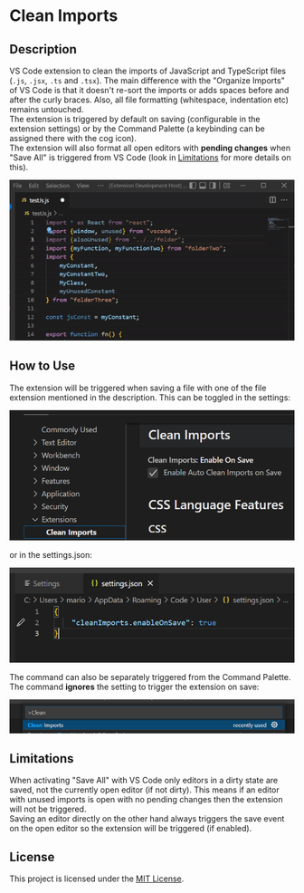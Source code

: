 # Clean Imports

## Description

VS Code extension to clean the imports of JavaScript and TypeScript files (`.js`, `.jsx`, `.ts` and `.tsx`). The main difference with the "Organize Imports" of VS Code is that it doesn't re-sort the imports or adds spaces before and after the curly braces. Also, all file formatting (whitespace, indentation etc) remains untouched.
<br/>The extension is triggered by default on saving (configurable in the extension settings) or by the Command Palette (a keybinding can be assigned there with the cog icon).
<br/>The extension will also format all open editors with **pending changes** when "Save All" is triggered from VS Code (look in [Limitations](#limitations) for more details on this).

![Clean Imports](images/clean_imports.gif)

## How to Use

The extension will be triggered when saving a file with one of the file extension mentioned in the description.
This can be toggled in the settings:

![Settings Screenshot](images/settings.png)

or in the settings.json:

![Settings Screenshot](images/settings_json.png)

The command can also be separately triggered from the Command Palette. The command **ignores** the setting to trigger the extension on save:

![Settings Screenshot](images/command.png)

## Limitations

When activating "Save All" with VS Code only editors in a dirty state are saved, not the currently open editor (if not dirty). This means if an editor with unused imports is open with no pending changes then the extension will not be triggered.
<br/>Saving an editor directly on the other hand always triggers the save event on the open editor so the extension will be triggered (if enabled).

## License

This project is licensed under the [MIT License](LICENSE).
